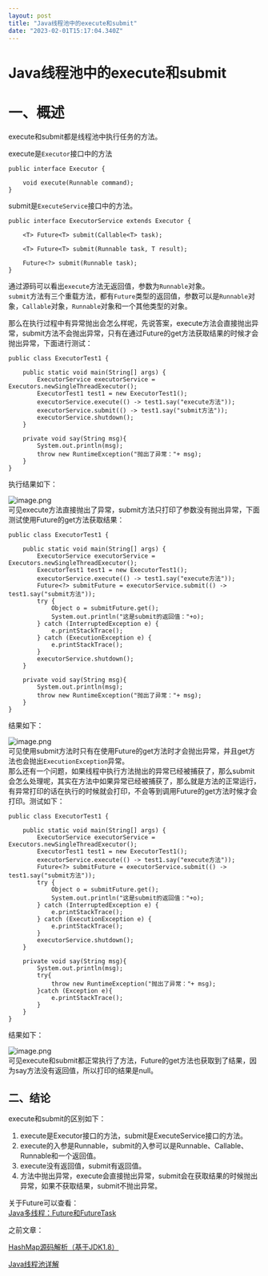 ```yaml
---
layout: post
title: "Java线程池中的execute和submit"
date: "2023-02-01T15:17:04.340Z"
---
```

Java线程池中的execute和submit
=======================

一、概述
====

execute和submit都是线程池中执行任务的方法。

execute是`Executor`接口中的方法

    public interface Executor {
    
        void execute(Runnable command);
    }
    

submit是`ExecuteService`接口中的方法。

    public interface ExecutorService extends Executor {
    
        <T> Future<T> submit(Callable<T> task);
      
        <T> Future<T> submit(Runnable task, T result);
       
        Future<?> submit(Runnable task);
    }
    

通过源码可以看出`execute`方法无返回值，参数为`Runnable`对象。  
`submit`方法有三个重载方法，都有`Future`类型的返回值，参数可以是`Runnable`对象，`Callable`对象，`Runnable`对象和一个其他类型的对象。

那么在执行过程中有异常抛出会怎么样呢，先说答案，execute方法会直接抛出异常，submit方法不会抛出异常，只有在通过Future的get方法获取结果的时候才会抛出异常，下面进行测试：

    public class ExecutorTest1 {
    
        public static void main(String[] args) {
            ExecutorService executorService = Executors.newSingleThreadExecutor();
            ExecutorTest1 test1 = new ExecutorTest1();
            executorService.execute(() -> test1.say("execute方法"));
            executorService.submit(() -> test1.say("submit方法"));
            executorService.shutdown();
        }
    
        private void say(String msg){
            System.out.println(msg);
            throw new RuntimeException("抛出了异常："+ msg);
        }
    }
    

执行结果如下：

![image.png](https://p9-juejin.byteimg.com/tos-cn-i-k3u1fbpfcp/ca12e70fdb524727bda8fbbfa02f5a5a~tplv-k3u1fbpfcp-watermark.image?)  
可见execute方法直接抛出了异常，submit方法只打印了参数没有抛出异常，下面测试使用Future的get方法获取结果：

    public class ExecutorTest1 {
    
        public static void main(String[] args) {
            ExecutorService executorService = Executors.newSingleThreadExecutor();
            ExecutorTest1 test1 = new ExecutorTest1();
            executorService.execute(() -> test1.say("execute方法"));
            Future<?> submitFuture = executorService.submit(() -> test1.say("submit方法"));
            try {
                Object o = submitFuture.get();
                System.out.println("这是submit的返回值："+o);
            } catch (InterruptedException e) {
                e.printStackTrace();
            } catch (ExecutionException e) {
                e.printStackTrace();
            }
            executorService.shutdown();
        }
    
        private void say(String msg){
            System.out.println(msg);
            throw new RuntimeException("抛出了异常："+ msg);
        }
    }
    

结果如下：

![image.png](https://p6-juejin.byteimg.com/tos-cn-i-k3u1fbpfcp/06b3094967b44ee9b4b97cab5261e90d~tplv-k3u1fbpfcp-watermark.image?)  
可见使用submit方法时只有在使用Future的get方法时才会抛出异常，并且get方法也会抛出`ExecutionException`异常。  
那么还有一个问题，如果线程中执行方法抛出的异常已经被捕获了，那么submit会怎么处理呢，其实在方法中如果异常已经被捕获了，那么就是方法的正常运行，有异常打印的话在执行的时候就会打印，不会等到调用Future的get方法时候才会打印。测试如下：

    public class ExecutorTest1 {
    
        public static void main(String[] args) {
            ExecutorService executorService = Executors.newSingleThreadExecutor();
            ExecutorTest1 test1 = new ExecutorTest1();
            executorService.execute(() -> test1.say("execute方法"));
            Future<?> submitFuture = executorService.submit(() -> test1.say("submit方法"));
            try {
                Object o = submitFuture.get();
                System.out.println("这是submit的返回值："+o);
            } catch (InterruptedException e) {
                e.printStackTrace();
            } catch (ExecutionException e) {
                e.printStackTrace();
            }
            executorService.shutdown();
        }
    
        private void say(String msg){
            System.out.println(msg);
            try{
                throw new RuntimeException("抛出了异常："+ msg);
            }catch (Exception e){
                e.printStackTrace();
            }
        }
    }
    

结果如下：

![image.png](https://p6-juejin.byteimg.com/tos-cn-i-k3u1fbpfcp/59ea0141896b47f0bff994a3c97eb394~tplv-k3u1fbpfcp-watermark.image?)  
可见execute和submit都正常执行了方法，Future的get方法也获取到了结果，因为say方法没有返回值，所以打印的结果是null。

二、结论
----

execute和submit的区别如下：

1.  execute是Executor接口的方法，submit是ExecuteService接口的方法。
2.  execute的入参是Runnable，submit的入参可以是Runnable、Callable、Runnable和一个返回值。
3.  execute没有返回值，submit有返回值。
4.  方法中抛出异常，execute会直接抛出异常，submit会在获取结果的时候抛出异常，如果不获取结果，submit不抛出异常。

  
  
  
关于Future可以查看：  
[Java多线程：Future和FutureTask](https://mp.weixin.qq.com/s?__biz=MzI2NTQ2NDAyNA==&mid=2247483731&idx=1&sn=a3c35bf14ef6afef81524fdc05db0cb1&chksm=ea9db0e4ddea39f2687174ddea91637ff769a2b759966ef79098e69bfdc18d3a7adc4c43a450&token=1829565614&lang=zh_CN#rd)

之前文章：

[HashMap源码解析（基于JDK1.8）](https://mp.weixin.qq.com/s?__biz=MzI2NTQ2NDAyNA==&mid=2247483710&idx=1&sn=7a4f824c80fd85e43d2859a0c4cf61ee&chksm=ea9db089ddea399f9a048521a0be97814d43c79a9a3dc7c9b7ebeffcbafe7fa36906b2f0b1f7&token=1829565614&lang=zh_CN#rd)

[Java线程池详解](https://mp.weixin.qq.com/s?__biz=MzI2NTQ2NDAyNA==&mid=2247483724&idx=1&sn=cbf89b000159482a2599fbb482672a2a&chksm=ea9db0fbddea39ed4e584083a4ce3fb139e517e83cfed2ea850f26162cd53bbac991db577c9c#rd)